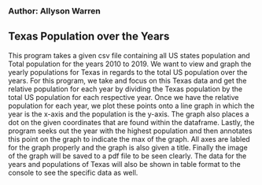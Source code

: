 ### Author:    Allyson Warren
## Texas Population over the Years
This program takes a given csv file containing all
US states population and Total population for the
years 2010 to 2019. We want to view and graph the 
yearly populations for Texas in regards to the total
US population over the years. For this program, we take
and focus on this Texas data and get the relative population
for each year by dividing the Texas population by the total
US population for each respective year. Once we have the 
relative population for each year, we plot these points
onto a line graph in which the year is the x-axis and the
population is the y-axis. The graph also places a dot
on the given coordinates that are found within the dataframe.
Lastly, the program seeks out the year with the highest population
and then annotates this point on the graph to indicate the max of the graph.
All axes are labled for the graph properly and the graph is also given a title.
Finally the image of the graph will be saved to a pdf file to be seen clearly.
The data for the years and populations of Texas will also be shown in table
format to the console to see the specific data as well.
